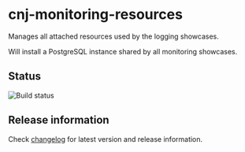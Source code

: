 # cnj-monitoring-resources

Manages all attached resources used by the logging showcases.

Will install a PostgreSQL instance shared by all monitoring showcases. 

## Status

![Build status](https://drone.cloudtrain.aws.msgoat.eu/api/badges/msgoat/cnj-logging-resources/status.svg)

## Release information

Check [changelog](changelog.md) for latest version and release information.

